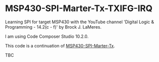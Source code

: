 # MSP430-SPI-Marter-Tx-TXIFG-IRQ
Learning SPI for target MSP430 with the YouTube channel 'Digital Logic &amp; Programming - 14.2(c - f)' by Brock J. LaMeres.  

I am using Code Composer Studio 10.2.0.

This code is a continuation of [MSP430-SPI-Marter-Tx](https://github.com/Rafaelatff/MSP430-SPI-Marter-Tx).

TBC
